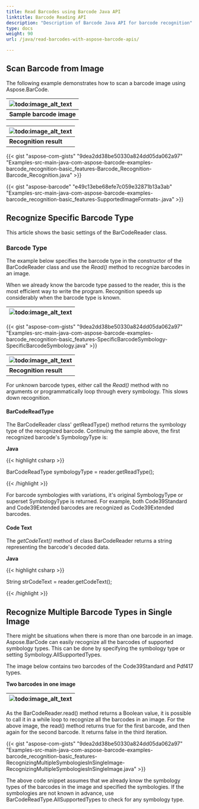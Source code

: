 ```yaml
---
title: Read Barcodes using Barcode Java API
linktitle: Barcode Reading API
description: "Description of Barcode Java API for barcode recognition"
type: docs
weight: 90
url: /java/read-barcodes-with-aspose-barcode-apis/

---
```


## **Scan Barcode from Image**
The following example demonstrates how to scan a barcode image using Aspose.BarCode.

|![todo:image_alt_text](http://i.imgur.com/S5k75Xf.jpg)|
| :- |
|**Sample barcode image**|
  

|![todo:image_alt_text](http://i.imgur.com/97XU28P.jpg)|
| :- |
|**Recognition result**|
  
{{< gist "aspose-com-gists" "9dea2dd38be50330a824dd05da062a97" "Examples-src-main-java-com-aspose-barcode-examples-barcode_recognition-basic_features-Barcode_Recognition-Barcode_Recognition.java" >}}

{{< gist "aspose-barcode" "e49c13ebe68efe7c059e32871b13a3ab" "Examples-src-main-java-com-aspose-barcode-examples-barcode_recognition-basic_features-SupportedImageFormats-.java" >}}

## **Recognize Specific Barcode Type**
This article shows the basic settings of the BarCodeReader class.

### **Barcode Type**
The example below specifies the barcode type in the constructor of the BarCodeReader class and use the *Read()* method to recognize barcodes in an image.

When we already know the barcode type passed to the reader, this is the most efficient way to write the program. Recognition speeds up considerably when the barcode type is known.

|![todo:image_alt_text](http://i.imgur.com/h5sWyXL.jpg)|
| :- |
  
{{< gist "aspose-com-gists" "9dea2dd38be50330a824dd05da062a97" "Examples-src-main-java-com-aspose-barcode-examples-barcode_recognition-basic_features-SpecificBarcodeSymbology-SpecificBarcodeSymbology.java" >}}

|![todo:image_alt_text](http://i.imgur.com/SBzZiCy.jpg)|
| :- |
|**Recognition result**|
  
For unknown barcode types, either call the *Read()* method with no arguments or programmatically loop through every symbology. This slows down recognition.

#### **BarCodeReadType**
The BarCodeReader class' getReadType() method returns the symbology type of the recognized barcode. Continuing the sample above, the first recognized barcode's SymbologyType is:

**Java**

{{< highlight csharp >}}

 BarCodeReadType symbologyType = reader.getReadType();

{{< /highlight >}}

For barcode symbologies with variations, it's original SymbologyType or superset SymbologyType is returned. For example, both Code39Standard and Code39Extended barcodes are recognized as Code39Extended barcodes.
#### **Code Text**
The *getCodeText()* method of class BarCodeReader returns a string representing the barcode's decoded data.

**Java**

{{< highlight csharp >}}

 String strCodeText = reader.getCodeText();

{{< /highlight >}}

## **Recognize Multiple Barcode Types in Single Image**
There might be situations when there is more than one barcode in an image. Aspose.BarCode can easily recognize all the barcodes of supported symbology types. This can be done by specifying the symbology type or setting Symbology.AllSupportedTypes.

The image below contains two barcodes of the Code39Standard and Pdf417 types.

**Two barcodes in one image**

|![todo:image_alt_text](http://i.imgur.com/5prpHFS.png)|
| :- |
  
As the BarCodeReader.read() method returns a Boolean value, it is possible to call it in a while loop to recognize all the barcodes in an image. For the above image, the read() method returns true for the first barcode, and then again for the second barcode. It returns false in the third iteration.

{{< gist "aspose-com-gists" "9dea2dd38be50330a824dd05da062a97" "Examples-src-main-java-com-aspose-barcode-examples-barcode_recognition-basic_features-RecognizingMultipleSymbologiesInSingleImage-RecognizingMultipleSymbologiesInSingleImage.java" >}}

The above code snippet assumes that we already know the symbology types of the barcodes in the image and specified the symbologies. If the symbologies are not known in advance, use BarCodeReadType.AllSupportedTypes to check for any symbology type.
